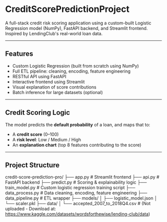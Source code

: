 # CreditScorePredictionProject
A full-stack credit risk scoring application using a custom-built Logistic Regression model (NumPy), FastAPI backend, and Streamlit frontend. Inspired by LendingClub's real-world loan data.

---

## Features

- Custom Logistic Regression (built from scratch using NumPy)
- Full ETL pipeline: cleaning, encoding, feature engineering
- RESTful API using FastAPI
- Interactive frontend using Streamlit
- Visual explanation of score contributions
- Batch inference for large datasets (optional)

---

## Credit Scoring Logic

The model predicts the **default probability** of a loan, and maps that to:

- A **credit score** (0–100)
- A **risk level**: Low / Medium / High
- An **explanation chart** (top 8 features contributing to the score)

---

## Project Structure
credit-score-prediction-pro/
├── app.py                 # Streamlit frontend
├── api.py                 # FastAPI backend
├── predict.py             # Scoring & explainability logic
├── train_model.py         # Custom logistic regression training script
├── data_process.py        # Data cleaning, encoding, feature engineering
├── data_pipeline.py       # ETL wrapper
├── models/
│   ├── logistic_model.json
│   └── scaler.pkl
├── data/
│   └── accepted_2007_to_2018Q4.csv   # (Not uploaded - Download at: https://www.kaggle.com/datasets/wordsforthewise/lending-club/data)
